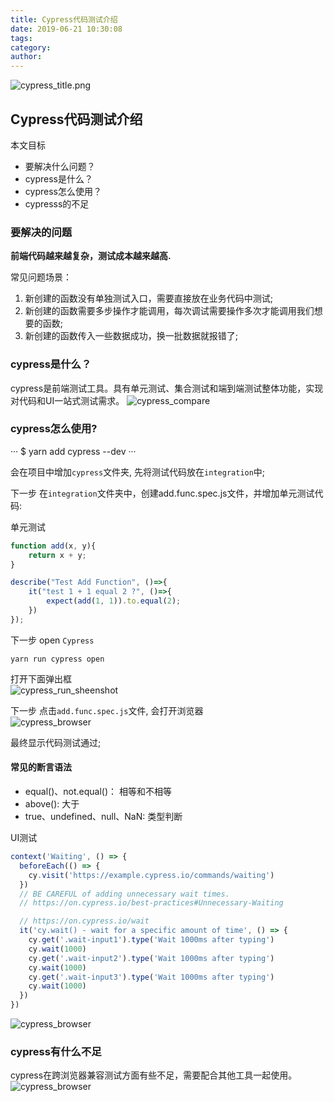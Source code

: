 ```yaml
---
title: Cypress代码测试介绍
date: 2019-06-21 10:30:08
tags:
category:
author:
---
```


![cypress_title.png](./cypress_title.png) 

<!-- More -->

## Cypress代码测试介绍

本文目标
* 要解决什么问题？
* cypress是什么？    
* cypress怎么使用？    
* cypresss的不足    

### 要解决的问题

__前端代码越来越复杂，测试成本越来越高.__

常见问题场景：

1. 新创建的函数没有单独测试入口，需要直接放在业务代码中测试;
2. 新创建的函数需要多步操作才能调用，每次调试需要操作多次才能调用我们想要的函数;
3. 新创建的函数传入一些数据成功，换一批数据就报错了;


### cypress是什么？
cypress是前端测试工具。具有单元测试、集合测试和端到端测试整体功能，实现对代码和UI一站式测试需求。
![cypress_compare](./cypress_compare.jpg)


### cypress怎么使用?
···
$ yarn add cypress --dev
···

会在项目中增加`cypress`文件夹, 先将测试代码放在`integration`中;

下一步 在`integration`文件夹中，创建add.func.spec.js文件，并增加单元测试代码:

单元测试
```js
function add(x, y){
    return x + y;
}

describe("Test Add Function", ()=>{    
    it("test 1 + 1 equal 2 ?", ()=>{                
        expect(add(1, 1)).to.equal(2);
    })
});

```

下一步 open `Cypress`
```
yarn run cypress open
```

打开下面弹出框  
![cypress_run_sheenshot](./cypress_run_sheenshot.png)

下一步 点击`add.func.spec.js`文件, 会打开浏览器  
![cypress_browser](./cypress_browser.png)

最终显示代码测试通过;


#### 常见的断言语法
* equal()、not.equal()： 相等和不相等
* above(): 大于
* true、undefined、null、NaN: 类型判断

UI测试
```js
context('Waiting', () => {
  beforeEach(() => {
    cy.visit('https://example.cypress.io/commands/waiting')
  })
  // BE CAREFUL of adding unnecessary wait times.
  // https://on.cypress.io/best-practices#Unnecessary-Waiting

  // https://on.cypress.io/wait
  it('cy.wait() - wait for a specific amount of time', () => {
    cy.get('.wait-input1').type('Wait 1000ms after typing')
    cy.wait(1000)
    cy.get('.wait-input2').type('Wait 1000ms after typing')
    cy.wait(1000)
    cy.get('.wait-input3').type('Wait 1000ms after typing')
    cy.wait(1000)
  })
})
```
![cypress_browser](./cypress_wait.png)

### cypress有什么不足
cypress在跨浏览器兼容测试方面有些不足，需要配合其他工具一起使用。
![cypress_browser](./cypress_compare.png)